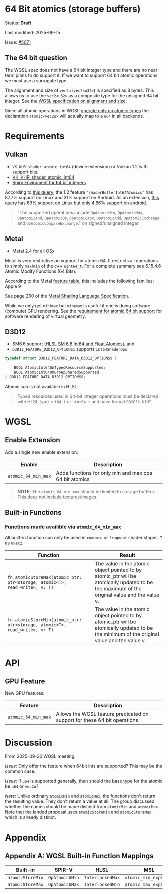 # 64 Bit atomics (storage buffers)

Status: **Draft**

Last modified: 2025-09-15

Issue: [#5071](https://github.com/gpuweb/gpuweb/issues/5071)

## The 64 bit question

The WGSL spec does not have a 64 bit integer type and there are no near term plans to do support it. If we want to support 64 bit atomic operations we must use a surrogate type.

The alignment and size of `vec2u` (`vec2<u32>`) is specified as 8 bytes. This allows us to use the `vec2<u32>` as a composite type for the unsigned 64 bit integer. See the [WGSL specification on alignment and size](https://www.w3.org/TR/WGSL/#alignment-and-size).

Since all atomic operations in WGSL [operate only on atomic types](https://www.w3.org/TR/WGSL/#atomic-types) the declaration `atomic<vec2u>` will actually map to a `u64` in all backends.

# Requirements

## Vulkan

*   `VK_KHR_shader_atomic_int64` (device extension) or Vulkan 1.2 with support bits.
*   [VK_KHR_shader_atomic_int64](https://registry.khronos.org/vulkan/specs/1.3-extensions/man/html/VK_KHR_shader_atomic_int64.html)
*   [Spirv Enviroment for 64 bit integers](https://registry.khronos.org/vulkan/specs/1.3-extensions/html/vkspec.html#spirvenv-capabilities-table-Int64Atomics)

According to [this query](https://vulkan.gpuinfo.org/listfeaturescore12.php), the 1.2 feature `"shaderBufferInt64Atomics"` has 87.7% support on Linux and 31% support on Android. As an extension, [this query](https://vulkan.gpuinfo.org/displayextensiondetail.php?extension=VK_KHR_shader_atomic_int64) has 69% support on Linux but only 4.66% support on android.

> "The supported operations include `OpAtomicMin`, `OpAtomicMax`, `OpAtomicAnd`, `OpAtomicOr`, `OpAtomicXor`, `OpAtomicAdd`, `OpAtomicExchange`, and `OpAtomicCompareExchange`." on signed/unsigned integer

## Metal

*   Metal 2.4 for all OSx

Metal is very restrictive on support for atomic 64. It restricts all operations to simply `max`/`min` of the c++ `uint64_t`. For a complete summary see 6.15.4.6 Atomic Modify Functions (64 Bits).

According to the Metal [feature table](https://developer.apple.com/metal/Metal-Feature-Set-Tables.pdf), this includes the following families: Apple 9

See page 260 of the [Metal Shading Language Specification](https://developer.apple.com/metal/Metal-Shading-Language-Specification.pdf).

While we only get `min`/`max` but `min`/`max` is useful if one is doing software (compute) GPU rendering. See the [requirement for atomic 64 bit support](https://jms55.github.io/posts/2024-11-14-virtual-geometry-bevy-0-15/#hardware-rasterization-and-atomicmax) for software rendering of virtual geometry.

## D3D12

*   SM6.6 support ([HLSL SM 6.6 Int64 and Float Atomics](https://microsoft.github.io/DirectX-Specs/d3d/HLSL_SM_6_6_Int64_and_Float_Atomics.html)), and
*   `D3D12_FEATURE_D3D12_OPTIONS1` supports `Int64ShaderOps`

```c
typedef struct D3D12_FEATURE_DATA_D3D12_OPTIONS9 {
    ...
    BOOL AtomicInt64OnTypedResourceSupported;
    BOOL AtomicInt64OnGroupSharedSupported;
} D3D12_FEATURE_DATA_D3D12_OPTIONS9;
```
Atomic sub is not available in HLSL.

> Typed resources used in 64-bit integer operations must be declared with HLSL type `int64_t` or `uint64_t` and have format `R32G32_UINT`.

# WGSL

## Enable Extension

Add a single new enable extension:

| Enable                  | Description                                          |
| ----------------------- | ---------------------------------------------------- |
| `atomic_64_min_max`     | Adds functions for only min and max ops 64 bit atomics |

> **NOTE**: The `atomic_64_min_max` should be limited to storage buffers. This does not include textures/images.

## Built-in Functions

### Functions made availible via `atomic_64_min_max`

All built-in function can only be used in `compute` or `fragment` shader stages. `T` as `uvec2`.

| Function                                                          | Result                                                              |
| ----------------------------------------------------------------- |  ------------------------------------------------------------------------ |
| `fn atomicStoreMax(atomic_ptr: ptr<storage, atomic<T>, read_write>, v: T)` |   The value in the atomic object pointed to by atomic_ptr will be atomically updated to be the maximum of the original value and the value v. |
| `fn atomicStoreMin(atomic_ptr: ptr<storage, atomic<T>, read_write>, v: T)` |   The value in the atomic object pointed to by atomic_ptr will be atomically updated to be the minimum of the original value and the value v. |



# API

## GPU Feature

New GPU features:

| Feature             | Description                                                          |
| ------------------- | -------------------------------------------------------------------- |
| `atomic_64_min_max` | Allows the WGSL feature predicated on support for these 64 bit operations |

# Discussion

From 2025-09-30 WGSL meeting:

*Issue:* Only offer the feature when 64bit ints are supported? This may be the common case.

*Issue:* If `u64` is supported generally, then should the base type for the atomic be `u64` or `vec2u`?

*Note:* Unlike ordinary `atomicMin` and `atomicMax`, the functions don't return the resulting value.
They don't return a value at all. The group discussed whether the names should be made distinct
from `atomicMin` and `atomicMax`.  Note that the landed proposal uses `atomicStoreMin` and `atomicStoreMax` which
is already distinct.

# Appendix

## Appendix A: WGSL Built-in Function Mappings

| Built-in         | SPIR-V         | HLSL           | MSL                 |
| ---------------- | -------------- | -------------- | ------------------- |
| `atomicStoreMin` | `OpAtomicUMin` | `InterlockedMax` | `atomic_min_explicit` |
| `atomicStoreMax` | `OpAtomicUMax` | `InterlockedMin` | `atomic_max_explicit` |

